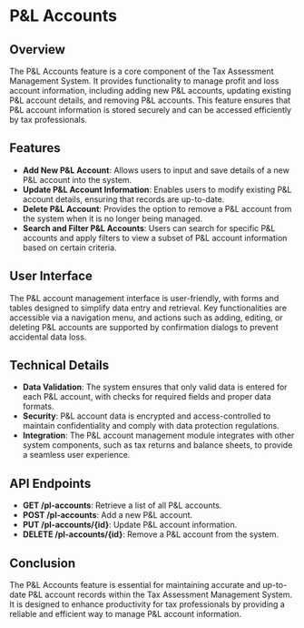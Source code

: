 # P&L Accounts

## Overview
The P&L Accounts feature is a core component of the Tax Assessment Management System. It provides functionality to manage profit and loss account information, including adding new P&L accounts, updating existing P&L account details, and removing P&L accounts. This feature ensures that P&L account information is stored securely and can be accessed efficiently by tax professionals.

## Features
- **Add New P&L Account**: Allows users to input and save details of a new P&L account into the system.
- **Update P&L Account Information**: Enables users to modify existing P&L account details, ensuring that records are up-to-date.
- **Delete P&L Account**: Provides the option to remove a P&L account from the system when it is no longer being managed.
- **Search and Filter P&L Accounts**: Users can search for specific P&L accounts and apply filters to view a subset of P&L account information based on certain criteria.

## User Interface
The P&L account management interface is user-friendly, with forms and tables designed to simplify data entry and retrieval. Key functionalities are accessible via a navigation menu, and actions such as adding, editing, or deleting P&L accounts are supported by confirmation dialogs to prevent accidental data loss.

## Technical Details
- **Data Validation**: The system ensures that only valid data is entered for each P&L account, with checks for required fields and proper data formats.
- **Security**: P&L account data is encrypted and access-controlled to maintain confidentiality and comply with data protection regulations.
- **Integration**: The P&L account management module integrates with other system components, such as tax returns and balance sheets, to provide a seamless user experience.

## API Endpoints
- **GET /pl-accounts**: Retrieve a list of all P&L accounts.
- **POST /pl-accounts**: Add a new P&L account.
- **PUT /pl-accounts/{id}**: Update P&L account information.
- **DELETE /pl-accounts/{id}**: Remove a P&L account from the system.

## Conclusion
The P&L Accounts feature is essential for maintaining accurate and up-to-date P&L account records within the Tax Assessment Management System. It is designed to enhance productivity for tax professionals by providing a reliable and efficient way to manage P&L account information.
